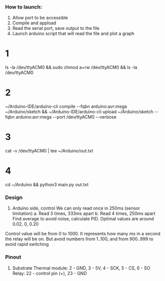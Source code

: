 ### How to launch:
1. Allow port to be accessible
2. Compile and appload
3. Read the serial port, save output to the file
4. Launch arduino script that will read the file and plot a graph

# 1
ls -la /dev/ttyACM0 && sudo chmod a+rw /dev/ttyACM0 && ls -la /dev/ttyACM0 

# 2
~/Arduino-IDE/arduino-cli compile --fqbn arduino:avr:mega ~/Arduino/sketch && ~/Arduino-IDE/arduino-cli upload ~/Arduino/sketch --fqbn arduino:avr:mega --port /dev/ttyACM0 --verbose

# 3
cat -v /dev/ttyACM0 | tee ~/Arduino/out.txt

# 4
cd ~/Arduino && python3 main.py out.txt



### Design
1. Arduino side, control
We can only read once in 250ms (sensor limitation)
a. Read 3 times, 333ms apart
b. Read 4 times, 250ms apart
Find average to avoid noise, calculate PID. Optimal values are around 0.02, 0, 0.20 

Control value will be from 0 to 1000. It represents how many ms in a second the relay will be on. But avoid numbers from 1..100, and from 900..999 to avoid rapid switching

### Pinout
1. Substrate
Thermal module: 2 - GND, 3 - 5V, 4 - SCK, 5 - CS, 6 - SO
Relay: 22 - control pin (+), 23 - GND
